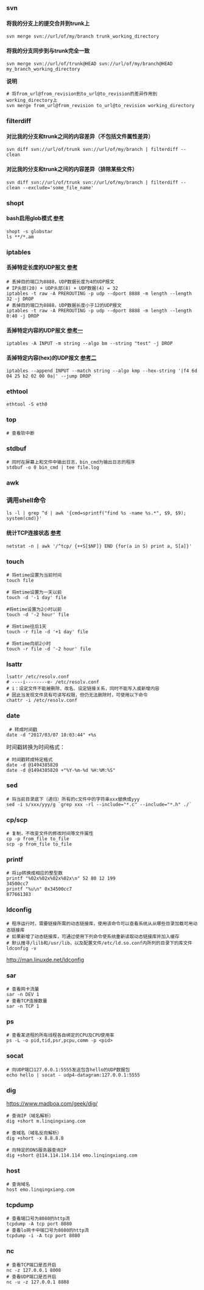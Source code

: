 ### svn
#### 将我的分支上的提交合并到trunk上
```
svn merge svn://url/of/my/branch trunk_working_directory
```
#### 将我的分支同步到与trunk完全一致
```
svn merge svn://url/of/trunk@HEAD svn://url/of/my/branch@HEAD my_branch_working_directory
```
**说明**
```
# 将from_url@from_revision到to_url@to_revision的差异作用到working_directory上
svn merge from_url@from_revision to_url@to_revision working_directory
```

### filterdiff
#### 对比我的分支和trunk之间的内容差异（不包括文件属性差异）
```
svn diff svn://url/of/trunk svn://url/of/my/branch | filterdiff --clean
```
#### 对比我的分支和trunk之间的内容差异（排除某些文件）
```
svn diff svn://url/of/trunk svn://url/of/my/branch | filterdiff --clean --exclude='some_file_name'
```

### shopt
#### bash启用glob模式 [参考](https://stackoverflow.com/questions/9187566/globbing-with-ls-to-find-all-files-matching-a-certain-pattern)
```
shopt -s globstar
ls **/*.am
```

### iptables
#### 丢掉特定长度的UDP报文 [参考](https://serverfault.com/questions/523965/blocking-udp-packets-with-a-length-of-4)
```
# 丢掉目的端口为8888，UDP数据长度为4的UDP报文
# IP头部(20) + UDP头部(8) + UDP数据(4) = 32
iptables -t raw -A PREROUTING -p udp --dport 8888 -m length --length 32 -j DROP
# 丢掉目的端口为8888，UDP数据长度小于12的UDP报文
iptables -t raw -A PREROUTING -p udp --dport 8888 -m length --length 0:40 -j DROP
```

#### 丢掉特定内容的UDP报文 [参考一](https://stackoverflow.com/questions/825481/iptable-rule-to-drop-packet-with-a-specific-substring-in-payload) 
```
iptables -A INPUT -m string --algo bm --string "test" -j DROP
```
#### 丢掉特定内容(hex)的UDP报文 [参考二](https://serverfault.com/questions/404081/iptables-drop-packet-by-hex-string-match)
```
iptables --append INPUT --match string --algo kmp --hex-string '|f4 6d 04 25 b2 02 00 0a|' --jump DROP
```

### ethtool
```
ethtool -S eth0
```

### top
```
# 查看软中断
```

### stdbuf
```
# 同时在屏幕上和文件中输出日志，bin_cmd为输出日志的程序
stdbuf -o 0 bin_cmd | tee file.log
```

### awk
### 调用shell命令
```
ls -l | grep ^d | awk '{cmd=sprintf("find %s -name %s.*", $9, $9); system(cmd)}'
```

#### 统计TCP连接状态 [参考](https://gist.github.com/ameizi/cb126be7383fb463eae8)
```
netstat -n | awk '/^tcp/ {++S[$NF]} END {for(a in S) print a, S[a]}'
```

### touch
```
# 将mtime设置为当前时间
touch file

# 将mtime设置为一天以前
touch -d '-1 day' file

#将mtime设置为2小时以前
touch -d '-2 hour' file

# 将mtime往后1天
touch -r file -d '+1 day' file

# 将mtime向前2小时
touch -r file -d '-2 hour' file
```
### lsattr
```shell
lsattr /etc/resolv.conf
# ----i--------e- /etc/resolv.conf
# i：设定文件不能被删除、改名、设定链接关系，同时不能写入或新增内容
# 因此当发现文件具有可读写权限，但仍无法删除时，可使用以下命令
chattr -i /etc/resolv.conf 
```

### date
```shell
 # 转成时间戳
date -d "2017/03/07 10:03:44" +%s
```
时间戳转换为时间格式：
```
# 时间戳转成特定格式
date -d @1494385820
date -d @1494385820 +"%Y-%m-%d %H:%M:%S"
```

### sed
```
# 将当前目录底下（递归）所有的c文件中的字符串xxx替换成yyy
sed -i s/xxx/yyy/g `grep xxx -rl --include="*.c" --include="*.h" ./`
```

### cp/scp
```
# 复制，不改变文件的修改时间等文件属性
cp -p from_file to_file
scp -p from_file to_file
```

### printf
```
# 将ip转换成相应的整型数
printf "%02x%02x%02x%02x\n" 52 80 12 199
34500cc7
printf "%u\n" 0x34500cc7
877661383
```

### ldconfig
```
# 程序运行时，需要链接所需的动态链接库，使用该命令可以查看系统从从哪些目录加载可用动态链接库
# 如果新增了动态链接库，可通过使用下列命令使系统重新读取动态链接库并加入缓存
# 默认搜寻/lilb和/usr/lib，以及配置文件/etc/ld.so.conf内所列的目录下的库文件
ldconfig -v
```
http://man.linuxde.net/ldconfig

### sar
```
# 查看网卡流量
sar -n DEV 1
# 查看TCP连接数量
sar -n TCP 1
```

### ps
```
# 查看某进程的所有线程各自绑定的CPU及CPU使用率
ps -L -o pid,tid,psr,pcpu,comm -p <pid>
```

### socat
```
# 向UDP端口127.0.0.1:5555发送包含hello的UDP数据包
echo hello | socat - udp4-datagram:127.0.0.1:5555
```

### dig
https://www.madboa.com/geek/dig/
```
# 查询IP（域名解析）
dig +short m.linqingxiang.com

# 查域名（域名反向解析）
dig +short -x 8.8.8.8

# 向特定的DNS服务器查询IP
dig +short @114.114.114.114 emo.linqingxiang.com
```

### host
```
# 查询域名
host emo.linqingxiang.com
```

### tcpdump
```
# 查看端口号为8080的http流
tcpdump -A tcp port 8080
# 查看lo网卡中端口号为8080的http流
tcpdump -i -A tcp port 8080
```

### nc
```
# 查看TCP端口是否开启
nc -z 127.0.0.1 8008
# 查看UDP端口是否开启
nc -u -z 127.0.0.1 8888
```
